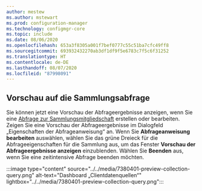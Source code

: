 ```yaml
---
author: mestew
ms.author: mstewart
ms.prod: configuration-manager
ms.technology: configmgr-core
ms.topic: include
ms.date: 08/06/2020
ms.openlocfilehash: 653a3f8305a001f7bef0777c55c51ba7cfc49ff8
ms.sourcegitcommit: 693932432270ab3df1df9f5e6783c7f5c6f31252
ms.translationtype: HT
ms.contentlocale: de-DE
ms.lasthandoff: 08/07/2020
ms.locfileid: "87998091"
---
```

## <a name="collection-query-preview"></a>Vorschau auf die Sammlungsabfrage
<!--7380401-->
Sie können jetzt eine Vorschau der Abfrageergebnisse anzeigen, wenn Sie eine [Abfrage zur Sammlungsmitgliedschaft](../../../../clients/manage/collections/create-collections.md#bkmk-query) erstellen oder bearbeiten. Zeigen Sie eine Vorschau der Abfrageergebnisse im Dialogfeld „Eigenschaften der Abfrageanweisung“ an. Wenn Sie **Abfrageanweisung bearbeiten** auswählen, wählen Sie das grüne Dreieck für die Abfrageeigenschaften für die Sammlung aus, um das Fenster **Vorschau der Abfrageergebnisse anzeigen** einzublenden. Wählen Sie **Beenden** aus, wenn Sie eine zeitintensive Abfrage beenden möchten.

:::image type="content" source="../../media/7380401-preview-collection-query.png" alt-text="Dashboard „Clientdatenquellen“" lightbox="../../media/7380401-preview-collection-query.png":::
